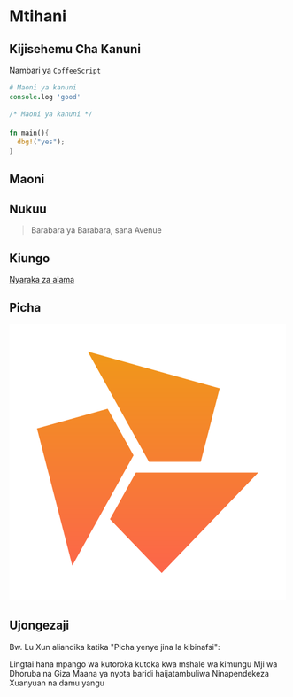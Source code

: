 [Markdown 全局注释]:#

# Mtihani

## Kijisehemu Cha Kanuni

Nambari ya `CoffeeScript`

```coffee
# Maoni ya kanuni
console.log 'good'


```

```rust
/* Maoni ya kanuni */

fn main(){
  dbg!("yes");
}
```

## Maoni

<!-- HTML 注释 --> 

<!-- 多行注释 --> 

## Nukuu

> Barabara ya Barabara, sana Avenue

## Kiungo

[Nyaraka za alama](https://github.com/xxai-art/xxai-art-md)

## Picha

![Utambulisho wa Chapa ya Sanaa ya xxAI](https://raw.githubusercontent.com/xxai-art/web/main/file/svg/logo.svg)

## Ujongezaji

Bw. Lu Xun aliandika katika "Picha yenye jina la kibinafsi":

  Lingtai hana mpango wa kutoroka kutoka kwa mshale wa kimungu
  Mji wa Dhoruba na Giza
  Maana ya nyota baridi haijatambuliwa
  Ninapendekeza Xuanyuan na damu yangu


